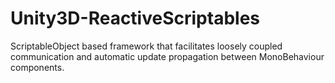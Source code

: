 # Unity3D-ReactiveScriptables
ScriptableObject based framework that facilitates loosely coupled communication and automatic update propagation between MonoBehaviour components.
